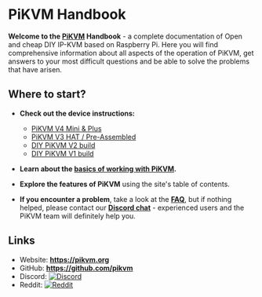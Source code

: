 # PiKVM Handbook

**Welcome to the [PiKVM](https://pikvm.org) Handbook** - a complete documentation of Open and cheap DIY IP-KVM based on Raspberry Pi.
Here you will find comprehensive information about all aspects of the operation of PiKVM, get answers to your most difficult questions
and be able to solve the problems that have arisen.


## Where to start?

* **Check out the device instructions:**
    * [PiKVM V4 Mini & Plus](v4.md)
    * [PiKVM V3 HAT / Pre-Assembled](v3.md)
    * [DIY PiKVM V2 build](v2.md)
    * [DIY PiKVM V1 build](v1.md)

* **Learn about the [basics of working with PiKVM](first_steps.md).**

* **Explore the features of PiKVM** using the site's table of contents.

* **If you encounter a problem**, take a look at the **[FAQ](faq.md)**, but if nothing helped,
  please contact our **[Discord chat](https://discord.gg/bpmXfz5)** - experienced users and the PiKVM team will definitely help you.


## Links

* Website: **https://pikvm.org**
* GitHub: **https://github.com/pikvm**
* Discord: [![Discord](https://img.shields.io/discord/580094191938437144?logo=discord)](https://discord.gg/bpmXfz5)
* Reddit: [![Reddit](https://img.shields.io/badge/reddit-join-orange?logo=reddit)](https://www.reddit.com/r/pikvm)
